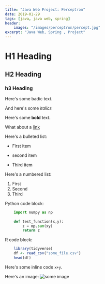 ```yaml
---
title: "Java Web Project: Perceptron"
date: 2019-01-29
tags: [java, java web, spring]
header:
    images: "/images/perceptron/percept.jpg"
excerpt: "Java Web, Spring , Project"
---
```


# H1 Heading

## H2 Heading

### h3 Heading

Here's some badic text.

And here's some *italics*

Here's some **bold** text.

What about a [link](https://github.com/kandigx)

Here's a bulleted list:
* First item
+ second item
- Third item

Here's a numbered list:
1. First
2. Second
3. Third

Python code block:
```python
    import numpy as np
    
    def test_function(x,y):
        z = np.sum(xy)
        return z
```

R code block:
```r
    library(tidyverse)
    df <- read_csv("some_file.csv")
    head(df)
```

Here's some inline code `x+y`.

Here's an image:
<img src="{{ site.url }}{{ site.baseurl }}/images/pereptron/linsep.jpg" alt="some image">
